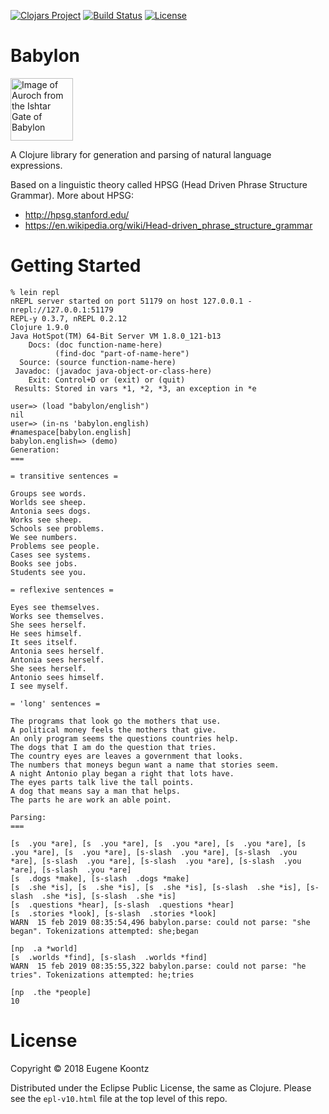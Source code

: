 [![Clojars Project](https://img.shields.io/clojars/v/babylon.svg)](https://clojars.org/babylon)
[![Build Status](https://secure.travis-ci.org/ekoontz/babylon.png?branch=master)](http://travis-ci.org/ekoontz/babylon)
[![License](https://img.shields.io/badge/License-EPL%201.0-red.svg)](https://opensource.org/licenses/EPL-1.0)

# Babylon

<div>
  <a href="https://en.wikipedia.org/wiki/Ishtar_Gate">
    <img alt="Image of Auroch from the Ishtar Gate of Babylon" 
         src="https://www.ancient.eu/uploads/images/738.jpg?v=1485682813" height="100">
  </a>
</div>

A Clojure library for generation and parsing of natural language expressions.

Based on a linguistic theory called HPSG (Head Driven Phrase Structure Grammar). More about HPSG:

- http://hpsg.stanford.edu/
- https://en.wikipedia.org/wiki/Head-driven_phrase_structure_grammar

# Getting Started

```
% lein repl
nREPL server started on port 51179 on host 127.0.0.1 - nrepl://127.0.0.1:51179
REPL-y 0.3.7, nREPL 0.2.12
Clojure 1.9.0
Java HotSpot(TM) 64-Bit Server VM 1.8.0_121-b13
    Docs: (doc function-name-here)
          (find-doc "part-of-name-here")
  Source: (source function-name-here)
 Javadoc: (javadoc java-object-or-class-here)
    Exit: Control+D or (exit) or (quit)
 Results: Stored in vars *1, *2, *3, an exception in *e

user=> (load "babylon/english")
nil
user=> (in-ns 'babylon.english)
#namespace[babylon.english]
babylon.english=> (demo)
Generation:
===

= transitive sentences =

Groups see words.
Worlds see sheep.
Antonia sees dogs.
Works see sheep.
Schools see problems.
We see numbers.
Problems see people.
Cases see systems.
Books see jobs.
Students see you.

= reflexive sentences =

Eyes see themselves.
Works see themselves.
She sees herself.
He sees himself.
It sees itself.
Antonia sees herself.
Antonia sees herself.
She sees herself.
Antonio sees himself.
I see myself.

= 'long' sentences =

The programs that look go the mothers that use.
A political money feels the mothers that give.
An only program seems the questions countries help.
The dogs that I am do the question that tries.
The country eyes are leaves a government that looks.
The numbers that moneys begun want a name that stories seem.
A night Antonio play began a right that lots have.
The eyes parts talk live the tall points.
A dog that means say a man that helps.
The parts he are work an able point.

Parsing:
===

[s  .you *are], [s  .you *are], [s  .you *are], [s  .you *are], [s  .you *are], [s  .you *are], [s-slash  .you *are], [s-slash  .you *are], [s-slash  .you *are], [s-slash  .you *are], [s-slash  .you *are], [s-slash  .you *are]
[s  .dogs *make], [s-slash  .dogs *make]
[s  .she *is], [s  .she *is], [s  .she *is], [s-slash  .she *is], [s-slash  .she *is], [s-slash  .she *is]
[s  .questions *hear], [s-slash  .questions *hear]
[s  .stories *look], [s-slash  .stories *look]
WARN  15 feb 2019 08:35:54,496 babylon.parse: could not parse: "she began". Tokenizations attempted: she;began

[np  .a *world]
[s  .worlds *find], [s-slash  .worlds *find]
WARN  15 feb 2019 08:35:55,322 babylon.parse: could not parse: "he tries". Tokenizations attempted: he;tries

[np  .the *people]
10
```

# License

Copyright © 2018 Eugene Koontz

Distributed under the Eclipse Public License, the same as Clojure.
Please see the `epl-v10.html` file at the top level of this repo.
